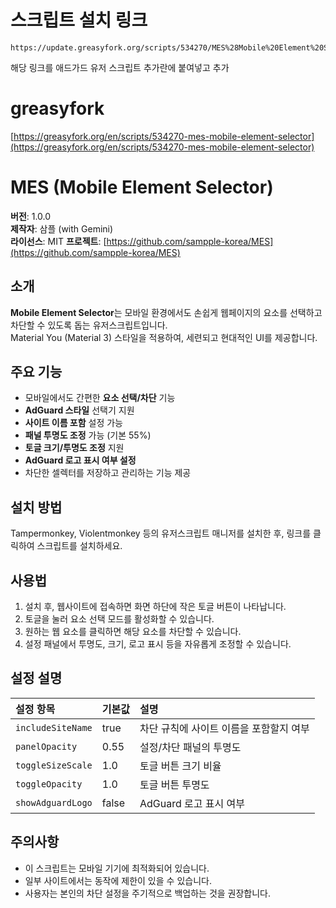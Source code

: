# 스크립트 설치 링크
```
https://update.greasyfork.org/scripts/534270/MES%28Mobile%20Element%20Selector%29.user.js
```

해당 링크를 애드가드 유저 스크립트 추가란에 붙여넣고 추가

# greasyfork
[https://greasyfork.org/en/scripts/534270-mes-mobile-element-selector](https://greasyfork.org/en/scripts/534270-mes-mobile-element-selector)

# MES (Mobile Element Selector)

**버전**: 1.0.0  
**제작자**: 삼플 (with Gemini)  
**라이선스**: MIT 
**프로젝트**: [https://github.com/sampple-korea/MES](https://github.com/sampple-korea/MES)

## 소개
**Mobile Element Selector**는 모바일 환경에서도 손쉽게 웹페이지의 요소를 선택하고 차단할 수 있도록 돕는 유저스크립트입니다.  
Material You (Material 3) 스타일을 적용하여, 세련되고 현대적인 UI를 제공합니다.

## 주요 기능
- 모바일에서도 간편한 **요소 선택/차단** 기능
- **AdGuard 스타일** 선택기 지원
- **사이트 이름 포함** 설정 가능
- **패널 투명도 조정** 가능 (기본 55%)
- **토글 크기/투명도 조정** 지원
- **AdGuard 로고 표시 여부 설정**
- 차단한 셀렉터를 저장하고 관리하는 기능 제공

## 설치 방법
Tampermonkey, Violentmonkey 등의 유저스크립트 매니저를 설치한 후, 링크를 클릭하여 스크립트를 설치하세요.

## 사용법
1. 설치 후, 웹사이트에 접속하면 화면 하단에 작은 토글 버튼이 나타납니다.
2. 토글을 눌러 요소 선택 모드를 활성화할 수 있습니다.
3. 원하는 웹 요소를 클릭하면 해당 요소를 차단할 수 있습니다.
4. 설정 패널에서 투명도, 크기, 로고 표시 등을 자유롭게 조정할 수 있습니다.

## 설정 설명
| 설정 항목 | 기본값 | 설명 |
|:--------|:------|:----|
| `includeSiteName` | true | 차단 규칙에 사이트 이름을 포함할지 여부 |
| `panelOpacity` | 0.55 | 설정/차단 패널의 투명도 |
| `toggleSizeScale` | 1.0 | 토글 버튼 크기 비율 |
| `toggleOpacity` | 1.0 | 토글 버튼 투명도 |
| `showAdguardLogo` | false | AdGuard 로고 표시 여부 |

## 주의사항
- 이 스크립트는 모바일 기기에 최적화되어 있습니다.
- 일부 사이트에서는 동작에 제한이 있을 수 있습니다.
- 사용자는 본인의 차단 설정을 주기적으로 백업하는 것을 권장합니다.